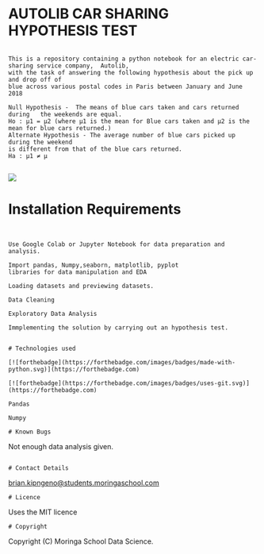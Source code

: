 



# AUTOLIB CAR SHARING HYPOTHESIS TEST #
```

This is a repository containing a python notebook for an electric car-sharing service company,  Autolib, 
with the task of answering the following hypothesis about the pick up and drop off of
blue across various postal codes in Paris between January and June 2018

Null Hypothesis -  The means of blue cars taken and cars returned during   the weekends are equal.
Ho : μ1 = μ2 (where μ1 is the mean for Blue cars taken and μ2 is the mean for blue cars returned.)
Alternate Hypothesis - The average number of blue cars picked up during the weekend
is different from that of the blue cars returned.
Ha : μ1 ≠ μ


```

![](https://forthebadge.com/images/badges/check-it-out.svg)

# Installation Requirements
```
  

Use Google Colab or Jupyter Notebook for data preparation and analysis.

Import pandas, Numpy,seaborn, matplotlib, pyplot
libraries for data manipulation and EDA

Loading datasets and previewing datasets.

Data Cleaning

Exploratory Data Analysis

Immplementing the solution by carrying out an hypothesis test.


# Technologies used

[![forthebadge](https://forthebadge.com/images/badges/made-with-python.svg)](https://forthebadge.com) 

[![forthebadge](https://forthebadge.com/images/badges/uses-git.svg)](https://forthebadge.com)

Pandas

Numpy

# Known Bugs
```
Not enough data analysis given.

```

# Contact Details
```
brian.kipngeno@students.moringaschool.com
```
# Licence
```
Uses the MIT licence
```
# Copyright
```
Copyright (C) Moringa School Data Science.
```

